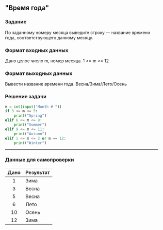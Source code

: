## "Время года"

### Задание

По заданному номеру месяца выведите строку — название времени года, соответствующего данному месяцу.

### Формат входных данных

Дано целое число m, номер месяца. 1 <= m <= 12

### Формат выходных данных

Вывести название времени года. Весна/Зима/Лето/Осень

### Решение задачи

```python
m = int(input("Month # "))
if 3 <= m <= 5:
    print("Spring")
elif 6 <= m <= 8:
    print("Summer")
elif 9 <= m <= 11:
    print("Autumn")
elif 1 <= m <= 2 or m == 12:
    print("Winter")

```

---

### Данные для самопроверки

| Дано | Результат |
| :---: | --- |
|    1    | Зима |
|    3    | Весна  |
|    5    | Весна  |
|    6    | Лето  |
|    10    | Осень  |
|    12    | Зима  |
